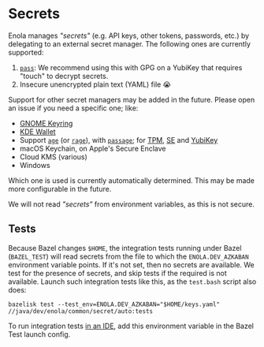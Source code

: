 <!--
    SPDX-License-Identifier: Apache-2.0

    Copyright 2025 The Enola <https://enola.dev> Authors

    Licensed under the Apache License, Version 2.0 (the "License");
    you may not use this file except in compliance with the License.
    You may obtain a copy of the License at

        https://www.apache.org/licenses/LICENSE-2.0

    Unless required by applicable law or agreed to in writing, software
    distributed under the License is distributed on an "AS IS" BASIS,
    WITHOUT WARRANTIES OR CONDITIONS OF ANY KIND, either express or implied.
    See the License for the specific language governing permissions and
    limitations under the License.
-->

# Secrets

Enola manages _"secrets"_ (e.g. API keys, other tokens, passwords, etc.) by delegating to an external secret manager.
The following ones are currently supported:

1. [`pass`](https://www.passwordstore.org): We recommend using this with GPG on a YubiKey that requires "touch" to decrypt secrets.
1. Insecure unencrypted plain text (YAML) file 😭

Support for other secret managers may be added in the future. Please open an issue if you need a specific one; like:

* [GNOME Keyring](https://github.com/swiesend/secret-service/issues/52)
* [KDE Wallet](https://github.com/purejava/kdewallet)
* Support [`age`](https://github.com/FiloSottile/age) (or [`rage`](https://github.com/str4d/rage)), with [`passage`](https://github.com/FiloSottile/passage); for [TPM](https://github.com/Foxboron/age-plugin-tpm), [SE](https://github.com/remko/age-plugin-se) and [YubiKey](https://github.com/str4d/age-plugin-yubikey)
* macOS Keychain, on Apple's Secure Enclave
* Cloud KMS (various)
* Windows

Which one is used is currently automatically determined. This may be made more configurable in the future.

We will not read _"secrets"_ from environment variables, as this is not secure.

## Tests

Because Bazel changes `$HOME`, the integration tests running under Bazel (`BAZEL_TEST`) will read secrets from the file to which the `ENOLA.DEV_AZKABAN` environment variable points. If it's not set, then no secrets are available. We test for the presence of secrets, and skip tests if the required is not available. Launch such integration tests like this, as the `test.bash` script also does:

    bazelisk test --test_env=ENOLA.DEV_AZKABAN="$HOME/keys.yaml" //java/dev/enola/common/secret/auto:tests

To run integration tests [in an IDE](../../dev/ide.md), add this environment variable in the Bazel Test launch config.
